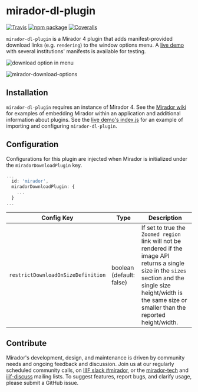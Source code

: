 # mirador-dl-plugin

[![Travis][build-badge]][build]
[![npm package][npm-badge]][npm]
[![Coveralls][coveralls-badge]][coveralls]

`mirador-dl-plugin` is a Mirador 4 plugin that adds manifest-provided download links (e.g. `rendering`) to the window options menu. A [live demo](https://mirador-download-plugin.netlify.app/) with several institutions' manifests is available for testing.

![download option in menu](https://user-images.githubusercontent.com/5402927/87057974-5e665a80-c1bc-11ea-8f10-7b783bdc972f.png)

![mirador-download-options](https://user-images.githubusercontent.com/5402927/87057857-3d056e80-c1bc-11ea-8860-7662208c19fa.png)


[build-badge]: https://img.shields.io/travis/projectmirador/mirador-dl-plugin/master.png?style=flat-square
[build]: https://travis-ci.org/projectmirador/mirador-dl-plugin

[npm-badge]: https://img.shields.io/npm/v/mirador-dl-plugin.png?style=flat-square
[npm]: https://www.npmjs.org/package/mirador-dl-plugin

[coveralls-badge]: https://img.shields.io/coveralls/user/repo/master.png?style=flat-square
[coveralls]: https://coveralls.io/github/user/repo

## Installation

`mirador-dl-plugin` requires an instance of Mirador 4. See the [Mirador wiki](https://github.com/ProjectMirador/mirador/wiki) for examples of embedding Mirador within an application and additional information about plugins. See the [live demo's index.js](https://github.com/ProjectMirador/mirador-dl-plugin/blob/master/demo/src/index.js) for an example of importing and configuring `mirador-dl-plugin`.

## Configuration

Configurations for this plugin are injected when Mirador is initialized under the `miradorDownloadPlugin` key.

```js
...
  id: 'mirador',
  miradorDownloadPlugin: {
    ...
  }
...
```

| Config Key | Type | Description |
| --- | --- | --- |
| `restrictDownloadOnSizeDefinition` | boolean (default: false) | If set to true the `Zoomed region` link will not be rendered if the image API returns a single size in the `sizes` section and the single size height/width is the same size or smaller than the reported height/width. |

## Contribute
Mirador's development, design, and maintenance is driven by community needs and ongoing feedback and discussion. Join us at our regularly scheduled community calls, on [IIIF slack #mirador](http://bit.ly/iiif-slack), or the [mirador-tech](https://groups.google.com/forum/#!forum/mirador-tech) and [iiif-discuss](https://groups.google.com/forum/#!forum/iiif-discuss) mailing lists. To suggest features, report bugs, and clarify usage, please submit a GitHub issue.
